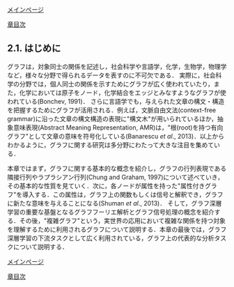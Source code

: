 [メインページ](../../index.markdown)

[章目次](./chap2.md)
## 2.1. はじめに

グラフは，対象同士の関係を記述し，社会科学や言語学，化学，生物学，物理学など，様々な分野で得られるデータを表すのに不可欠である．
実際に，社会科学の分野では，個人同士の関係を示すためにグラフが広く使われていたり，また，化学においては原子をノード，化学結合をエッジとみなすようなグラフが使われている(Bonchev,
1991)．
さらに言語学でも，与えられた文章の構文・構造を把握するためにグラフが活用される．例えば，文脈自由文法(context-free
grammar)に沿った文章の構文構造の表現に"構文木"が用いられているほか，抽象意味表現(Abstract
Meaning Representation,
AMR)は，"根(root)を持つ有向グラフ"として文章の意味を符号化している(Banarescu
*et al*.,
2013)．以上からわかるように，グラフに関する研究は多分野にわたって大きな注目を集めている．

本章ではまず，グラフに関する基本的な概念を紹介し，グラフの行列表現である隣接行列やラプラシアン行列(Chung
and Graham,
1997)について述べていき，その基本的な性質を見ていく．次に，各ノードが属性を持った"属性付きグラフ"を導入する．この属性は，グラフ上の関数もしくは信号と解釈でき，グラフに新たな意味を与えることになる(Shuman
*et al*., 2013)．
そして，グラフ深層学習の重要な基盤となるグラフフーリエ解析とグラフ信号処理の概念を紹介する．その後，"複雑グラフ"という，実世界の応用において複雑な関係を持つ対象を理解するために利用されるグラフについて説明する．本章の最後では，グラフ深層学習の下流タスクとして広く利用されている，グラフ上の代表的な分析タスクについて説明する．


[メインページ](../../index.markdown)

[章目次](./chap2.md)

